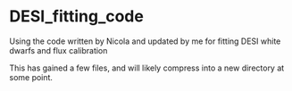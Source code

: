 # DESI_fitting_code
Using the code written by Nicola and updated by me for fitting DESI white dwarfs and flux calibration

This has gained a few files, and will likely compress into a new directory at some point.

